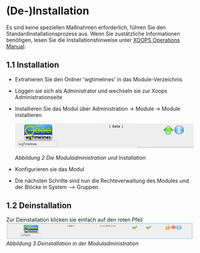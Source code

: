 # \(De-\)Installation

Es sind keine speziellen Maßnahmen erforderlich, führen Sie den Standardinstallationsprozess aus. Wenn Sie zustätzliche Informationen benötigen, lesen Sie die Installationshinweise unter [XOOPS Operations Manual](http://goo.gl/adT2i).

## 1.1 Installation

* Extrahieren Sie den Ordner 'wgtimelines' in das Module-Verzeichnis
* Loggen sie sich als Administrator und wechseln sie zur Xoops Administrationseite
* Installieren Sie das Modul über Administration -&gt; Module -&gt; Module installieren

  ![](../.gitbook/assets/1install%20%281%29.png)  


  _Abbildung 2 Die Moduladministration und Installation_

* Konfigurieren sie das Modul 
* Die nächsten Schritte sind nun die Rechteverwaltung des Modules und der Blöcke in System --&gt; Gruppen.

## 1.2 Deinstallation

Zur Deinstallation klicken sie einfach auf den roten Pfeil ![](../.gitbook/assets/1uninstall%20%282%29.png)  
 _Abbildung 3 Deinstallation in der Moduladministration_

